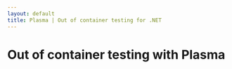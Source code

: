 ```yaml
---
layout: default
title: Plasma | Out of container testing for .NET
---
```

# Out of container testing with Plasma

